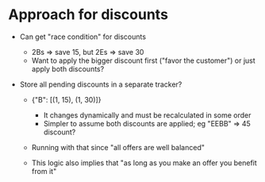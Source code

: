 # Approach for discounts

- Can get "race condition" for discounts

  - 2Bs => save 15, but 2Es => save 30
  - Want to apply the bigger discount first ("favor the customer") or just apply both discounts?

- Store all pending discounts in a separate tracker?

  - {"B": [(1, 15), (1, 30)]}

    - It changes dynamically and must be recalculated in some order
    - Simpler to assume both discounts are applied; eg "EEBB" => 45 discount?

  - Running with that since "all offers are well balanced"
  - This logic also implies that "as long as you make an offer you benefit from it"
